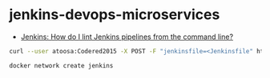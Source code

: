 # jenkins-devops-microservices

- [Jenkins: How do I lint Jenkins pipelines from the command line?](https://stackoverflow.com/questions/44703012/jenkins-how-do-i-lint-jenkins-pipelines-from-the-command-line)

```bash
curl --user atoosa:Codered2015 -X POST -F "jenkinsfile=<Jenkinsfile" http://localhost:8081/pipeline-model-converter/validate
```

```bash
docker network create jenkins
```

